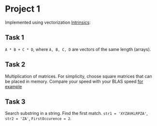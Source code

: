 # Project 1

Implemented using vectorization [Intrinsics](https://software.intel.com/sites/landingpage/IntrinsicsGuide/):

## Task 1
`A * B + C * D`, where `A, B, C, D` are vectors of the same length (arrays).

## Task 2
Multiplication of matrices. For simplicity, choose square matrices that can be placed in memory.
Compare your speed with your BLAS speed [for example](https://www.konda.eu/c-openblas-matrix-multiplication/)

## Task 3
Search substring in a string. Find the first match. `str1 = 'XYZAVKLRPZA'`, `str2 = 'ZA'`, `FirstOccurence = 2`.


